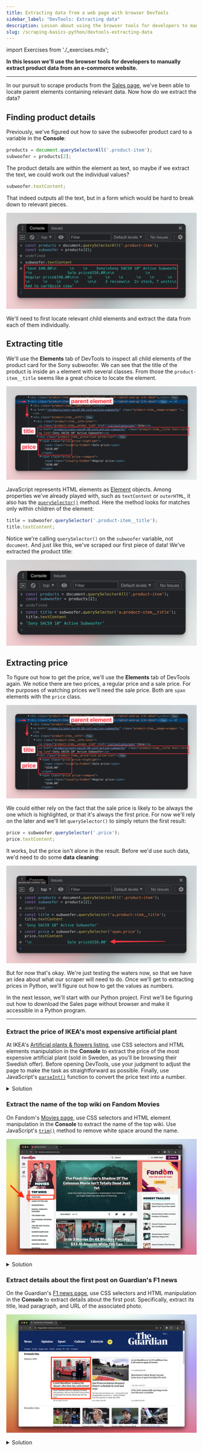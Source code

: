 ```yaml
---
title: Extracting data from a web page with browser DevTools
sidebar_label: "DevTools: Extracting data"
description: Lesson about using the browser tools for developers to manually extract product data from an e-commerce website.
slug: /scraping-basics-python/devtools-extracting-data
---
```


import Exercises from './_exercises.mdx';

**In this lesson we'll use the browser tools for developers to manually extract product data from an e-commerce website.**

---

In our pursuit to scrape products from the [Sales page](https://warehouse-theme-metal.myshopify.com/collections/sales), we've been able to locate parent elements containing relevant data. Now how do we extract the data?

## Finding product details

Previously, we've figured out how to save the subwoofer product card to a variable in the **Console**:

```js
products = document.querySelectorAll('.product-item');
subwoofer = products[2];
```

The product details are within the element as text, so maybe if we extract the text, we could work out the individual values?

```js
subwoofer.textContent;
```

That indeed outputs all the text, but in a form which would be hard to break down to relevant pieces.

![Printing text content of the parent element](./images/devtools-extracting-text.png)

We'll need to first locate relevant child elements and extract the data from each of them individually.

## Extracting title

We'll use the **Elements** tab of DevTools to inspect all child elements of the product card for the Sony subwoofer. We can see that the title of the product is inside an `a` element with several classes. From those the `product-item__title` seems like a great choice to locate the element.

![Finding child elements](./images/devtools-product-details.png)

JavaScript represents HTML elements as [Element](https://developer.mozilla.org/en-US/docs/Web/API/Element) objects. Among properties we've already played with, such as `textContent` or `outerHTML`, it also has the [`querySelector()`](https://developer.mozilla.org/en-US/docs/Web/API/Element/querySelector) method. Here the method looks for matches only within children of the element:

```js
title = subwoofer.querySelector('.product-item__title');
title.textContent;
```

Notice we're calling `querySelector()` on the `subwoofer` variable, not `document`. And just like this, we've scraped our first piece of data! We've extracted the product title:

![Extracting product title](./images/devtools-extracting-title.png)

## Extracting price

To figure out how to get the price, we'll use the **Elements** tab of DevTools again. We notice there are two prices, a regular price and a sale price. For the purposes of watching prices we'll need the sale price. Both are `span` elements with the `price` class.

![Finding child elements](./images/devtools-product-details.png)

We could either rely on the fact that the sale price is likely to be always the one which is highlighted, or that it's always the first price. For now we'll rely on the later and we'll let `querySelector()` to simply return the first result:

```js
price = subwoofer.querySelector('.price');
price.textContent;
```

It works, but the price isn't alone in the result. Before we'd use such data, we'd need to do some **data cleaning**:

![Extracting product price](./images/devtools-extracting-price.png)

But for now that's okay. We're just testing the waters now, so that we have an idea about what our scraper will need to do. Once we'll get to extracting prices in Python, we'll figure out how to get the values as numbers.

In the next lesson, we'll start with our Python project. First we'll be figuring out how to download the Sales page without browser and make it accessible in a Python program.

---

<Exercises />

### Extract the price of IKEA's most expensive artificial plant

At IKEA's [Artificial plants & flowers listing](https://www.ikea.com/se/en/cat/artificial-plants-flowers-20492/), use CSS selectors and HTML elements manipulation in the **Console** to extract the price of the most expensive artificial plant (sold in Sweden, as you'll be browsing their Swedish offer). Before opening DevTools, use your judgment to adjust the page to make the task as straightforward as possible. Finally, use JavaScript's [`parseInt()`](https://developer.mozilla.org/en-US/docs/Web/JavaScript/Reference/Global_Objects/parseInt) function to convert the price text into a number.

<details>
  <summary>Solution</summary>

  1. Open the [Artificial plants & flowers listing](https://www.ikea.com/se/en/cat/artificial-plants-flowers-20492/).
  1. Sort the products by price, from high to low, so the most expensive plant appears first in the listing.
  1. Activate the element selection tool in your DevTools.
  1. Click on the price of the first and most expensive plant.
  1. Notice that the price is structured into two elements, with the integer separated from the currency, under a class named `plp-price__integer`. This structure is convenient for extracting the value.
  1. In the **Console**, execute `document.querySelector('.plp-price__integer')`. This returns the element representing the first price in the listing. Since `document.querySelector()` returns the first matching element, it directly selects the most expensive plant's price.
  1. Save the element in a variable by executing `price = document.querySelector('.plp-price__integer')`.
  1. Convert the price text into a number by executing `parseInt(price.textContent)`.
  1. At the time of writing, this returns `699`, meaning [699 SEK](https://www.google.com/search?q=699%20sek).

</details>

### Extract the name of the top wiki on Fandom Movies

On Fandom's [Movies page](https://www.fandom.com/topics/movies), use CSS selectors and HTML element manipulation in the **Console** to extract the name of the top wiki. Use JavaScript's [`trim()`](https://developer.mozilla.org/en-US/docs/Web/JavaScript/Reference/Global_Objects/String/trim) method to remove white space around the name.

![Fandom's Movies page](./images/devtools-exercise-fandom.png)

<details>
  <summary>Solution</summary>

  1. Open the [Movies page](https://www.fandom.com/topics/movies).
  1. Activate the element selection tool in your DevTools.
  1. Click on the list item for the top Fandom wiki in the category.
  1. Notice that it has a class `topic_explore-wikis__link`.
  1. In the **Console**, execute `document.querySelector('.topic_explore-wikis__link')`. This returns the element representing the top list item. They use the selector only for the **Top Wikis** list, and because `document.querySelector()` returns the first matching element, you're almost done.
  1. Save the element in a variable by executing `item = document.querySelector('.topic_explore-wikis__link')`.
  1. Get the element's text without extra white space by executing `item.textContent.trim()`. At the time of writing, this returns `"Pixar Wiki"`.

</details>

### Extract details about the first post on Guardian's F1 news

On the Guardian's [F1 news page](https://www.theguardian.com/sport/formulaone), use CSS selectors and HTML manipulation in the **Console** to extract details about the first post. Specifically, extract its title, lead paragraph, and URL of the associated photo.

![F1 news page](./images/devtools-exercise-guardian2.png)

<details>
  <summary>Solution</summary>

  1. Open the [F1 news page](https://www.theguardian.com/sport/formulaone).
  1. Activate the element selection tool in your DevTools.
  1. Click on the first post.
  1. Notice that the markup does not provide clear, reusable class names for this task. The structure uses generic tag names and randomized classes, requiring you to rely on the element hierarchy and order instead.
  1. In the **Console**, execute `post = document.querySelector('#maincontent ul li')`. This returns the element representing the first post.
  1. Extract the post's title by executing `post.querySelector('h3').textContent`.
  1. Extract the lead paragraph by executing `post.querySelector('span div').textContent`.
  1. Extract the photo URL by executing `post.querySelector('img').src`.

</details>
